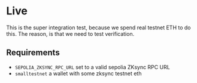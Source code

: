# Live

This is the super integration test, because we spend real testnet ETH to do this. The reason, is that we need to test verification. 

## Requirements

- `SEPOLIA_ZKSYNC_RPC_URL` set to a valid sepolia ZKsync RPC URL
- `smalltestnet` a wallet with some zksync testnet eth